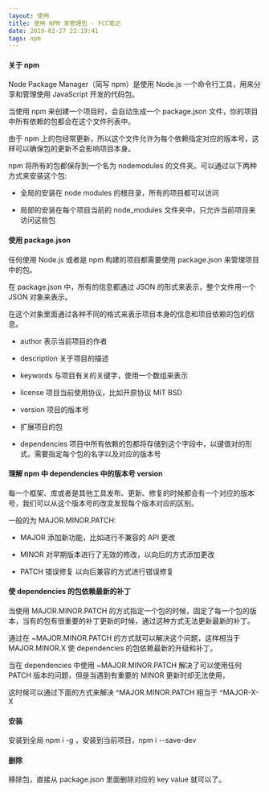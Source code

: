 ```yaml
---
layout: 使用
title: 使用 NPM 来管理包 - FCC笔记
date: 2019-02-27 22:19:41
tags: npm
---
```


#### 关于 npm

Node Package Manager（简写 npm）是使用 Node.js 一个命令行工具，用来分享和管理使用 JavaScript 开发的代码包。

当使用 npm 来创建一个项目时，会自动生成一个 package.json 文件，你的项目中所有依赖的包都会在这个文件列表中。

由于 npm 上的包经常更新，所以这个文件允许为每个依赖指定对应的版本号，这样可以确保包的更新不会影响项目本身。

npm 将所有的包都保存到一个名为 nodemodules 的文件夹。可以通过以下两种方式来安装这个包:

+ 全局的安装在 node modules 的根目录，所有的项目都可以访问

+ 局部的安装在每个项目当前的 node_modules 文件夹中，只允许当前项目来访问这些包

#### 使用 package.json

任何使用 Node.js 或者是 npm 构建的项目都需要使用 package.json 来管理项目中的包。

在 package.json 中，所有的信息都通过 JSON 的形式来表示，整个文件用一个 JSON 对象来表示。

在这个对象里面通过各种不同的格式来表示项目本身的信息和项目依赖的包的信息。

+ author 表示当前项目的作者

+ description 关于项目的描述

+ keywords 与项目有关的关键字，使用一个数组来表示

+ license 项目当前使用协议，比如开原协议 MIT BSD

+ version 项目的版本号

- 扩展项目的包

- dependencies 项目中所有依赖的包都将存储到这个字段中，以键值对的形式。需要指定每个包的名字以及对应的版本号

#### 理解 npm 中 dependencies 中的版本号 version

每一个框架、库或者是其他工具发布、更新、修复的时候都会有一个对应的版本号，我们可以从这个版本号的改变发现每个版本对应的区别。

一般的为 MAJOR.MINOR.PATCH:

+ MAJOR 添加新功能，比如进行不兼容的 API 更改

+ MINOR 对早期版本进行了无效的修改，以向后的方式添加更改

+ PATCH 错误修复 以向后兼容的方式进行错误修复

#### 使 dependencies 的包依赖最新的补丁

当使用 MAJOR.MINOR.PATCH 的方式指定一个包的时候，固定了每一个包的版本，当有的包有很重要的补丁更新的时候，通过这种方式无法更新最新的补丁。

通过在 ~MAJOR.MINOR.PATCH 的方式就可以解决这个问题，这样相当于 MAJOR.MINOR.X 使 dependencies 的包依赖最新的升级和补丁。

当在 dependencies 中使用 ~MAJOR.MINOR.PATCH 解决了可以使用任何 PATCH 版本的问题，但是当遇到有重要的 MINOR 更新时却无法使用，

这时候可以通过下面的方式来解决 ^MAJOR.MINOR.PATCH 相当于 ^MAJOR-X-X

#### 安装

安装到全局 npm i -g <pacakgename>，安装到当前项目，npm i --save-dev <pacakgename>

#### 删除

移除包，直接从 package.json 里面删除对应的 key value 就可以了。